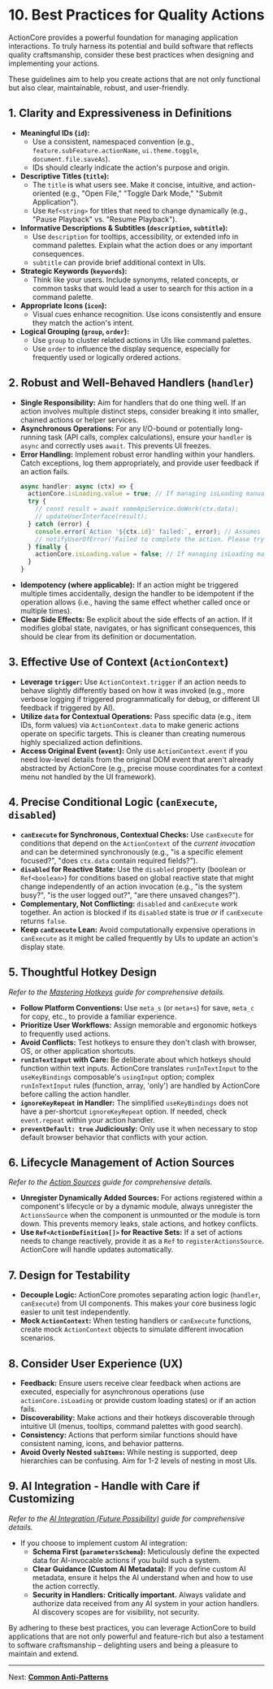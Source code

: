 # 10. Best Practices for Quality Actions

ActionCore provides a powerful foundation for managing application interactions. To truly harness its potential and build software that reflects quality craftsmanship, consider these best practices when designing and implementing your actions.

These guidelines aim to help you create actions that are not only functional but also clear, maintainable, robust, and user-friendly.

## 1. Clarity and Expressiveness in Definitions

*   **Meaningful IDs (`id`):**
    *   Use a consistent, namespaced convention (e.g., `feature.subFeature.actionName`, `ui.theme.toggle`, `document.file.saveAs`).
    *   IDs should clearly indicate the action's purpose and origin.
*   **Descriptive Titles (`title`):**
    *   The `title` is what users see. Make it concise, intuitive, and action-oriented (e.g., "Open File," "Toggle Dark Mode," "Submit Application").
    *   Use `Ref<string>` for titles that need to change dynamically (e.g., "Pause Playback" vs. "Resume Playback").
*   **Informative Descriptions & Subtitles (`description`, `subtitle`):**
    *   Use `description` for tooltips, accessibility, or extended info in command palettes. Explain what the action does or any important consequences.
    *   `subtitle` can provide brief additional context in UIs.
*   **Strategic Keywords (`keywords`):**
    *   Think like your users. Include synonyms, related concepts, or common tasks that would lead a user to search for this action in a command palette.
*   **Appropriate Icons (`icon`):**
    *   Visual cues enhance recognition. Use icons consistently and ensure they match the action's intent.
*   **Logical Grouping (`group`, `order`):**
    *   Use `group` to cluster related actions in UIs like command palettes.
    *   Use `order` to influence the display sequence, especially for frequently used or logically ordered actions.

## 2. Robust and Well-Behaved Handlers (`handler`)

*   **Single Responsibility:** Aim for handlers that do one thing well. If an action involves multiple distinct steps, consider breaking it into smaller, chained actions or helper services.
*   **Asynchronous Operations:** For any I/O-bound or potentially long-running task (API calls, complex calculations), ensure your `handler` is `async` and correctly uses `await`. This prevents UI freezes.
*   **Error Handling:** Implement robust error handling within your handlers. Catch exceptions, log them appropriately, and provide user feedback if an action fails.
    ```typescript
    async handler: async (ctx) => {
      actionCore.isLoading.value = true; // If managing isLoading manually for sub-steps
      try {
        // const result = await someApiService.doWork(ctx.data);
        // updateUserInterface(result);
      } catch (error) {
        console.error(`Action '${ctx.id}' failed:`, error); // Assumes id is on context, or use a known id.
        // notifyUserOfError('Failed to complete the action. Please try again.');
      } finally {
        actionCore.isLoading.value = false; // If managing isLoading manually
      }
    }
    ```
*   **Idempotency (where applicable):** If an action might be triggered multiple times accidentally, design the handler to be idempotent if the operation allows (i.e., having the same effect whether called once or multiple times).
*   **Clear Side Effects:** Be explicit about the side effects of an action. If it modifies global state, navigates, or has significant consequences, this should be clear from its definition or documentation.

## 3. Effective Use of Context (`ActionContext`)

*   **Leverage `trigger`:** Use `ActionContext.trigger` if an action needs to behave slightly differently based on how it was invoked (e.g., more verbose logging if triggered programmatically for debug, or different UI feedback if triggered by AI).
*   **Utilize `data` for Contextual Operations:** Pass specific data (e.g., item IDs, form values) via `ActionContext.data` to make generic actions operate on specific targets. This is cleaner than creating numerous highly specialized action definitions.
*   **Access Original Event (`event`):** Only use `ActionContext.event` if you need low-level details from the original DOM event that aren't already abstracted by ActionCore (e.g., precise mouse coordinates for a context menu not handled by the UI framework).

## 4. Precise Conditional Logic (`canExecute`, `disabled`)

*   **`canExecute` for Synchronous, Contextual Checks:** Use `canExecute` for conditions that depend on the `ActionContext` of the *current invocation* and can be determined synchronously (e.g., "is a specific element focused?", "does `ctx.data` contain required fields?").
*   **`disabled` for Reactive State:** Use the `disabled` property (boolean or `Ref<boolean>`) for conditions based on global reactive state that might change independently of an action invocation (e.g., "is the system busy?", "is the user logged out?", "are there unsaved changes?").
*   **Complementary, Not Conflicting:** `disabled` and `canExecute` work together. An action is blocked if its `disabled` state is true *or* if `canExecute` returns `false`.
*   **Keep `canExecute` Lean:** Avoid computationally expensive operations in `canExecute` as it might be called frequently by UIs to update an action's display state.

## 5. Thoughtful Hotkey Design

*Refer to the [Mastering Hotkeys](./04-hotkeys.md) guide for comprehensive details.*
*   **Follow Platform Conventions:** Use `meta_s` (or `meta+s`) for save, `meta_c` for copy, etc., to provide a familiar experience.
*   **Prioritize User Workflows:** Assign memorable and ergonomic hotkeys to frequently used actions.
*   **Avoid Conflicts:** Test hotkeys to ensure they don't clash with browser, OS, or other application shortcuts.
*   **`runInTextInput` with Care:** Be deliberate about which hotkeys should function within text inputs. ActionCore translates `runInTextInput` to the `useKeyBindings` composable's `usingInput` option; complex `runInTextInput` rules (function, array, 'only') are handled by ActionCore before calling the action handler.
*   **`ignoreKeyRepeat` in Handler:** The simplified `useKeyBindings` does not have a per-shortcut `ignoreKeyRepeat` option. If needed, check `event.repeat` within your action handler.
*   **`preventDefault: true` Judiciously:** Only use it when necessary to stop default browser behavior that conflicts with your action.

## 6. Lifecycle Management of Action Sources

*Refer to the [Action Sources](./03-action-sources.md) guide for comprehensive details.*
*   **Unregister Dynamically Added Sources:** For actions registered within a component's lifecycle or by a dynamic module, always unregister the `ActionsSource` when the component is unmounted or the module is torn down. This prevents memory leaks, stale actions, and hotkey conflicts.
*   **Use `Ref<ActionDefinition[]>` for Reactive Sets:** If a set of actions needs to change reactively, provide it as a `Ref` to `registerActionsSource`. ActionCore will handle updates automatically.

## 7. Design for Testability

*   **Decouple Logic:** ActionCore promotes separating action logic (`handler`, `canExecute`) from UI components. This makes your core business logic easier to unit test independently.
*   **Mock `ActionContext`:** When testing handlers or `canExecute` functions, create mock `ActionContext` objects to simulate different invocation scenarios.

## 8. Consider User Experience (UX)

*   **Feedback:** Ensure users receive clear feedback when actions are executed, especially for asynchronous operations (use `actionCore.isLoading` or provide custom loading states) or if an action fails.
*   **Discoverability:** Make actions and their hotkeys discoverable through intuitive UI (menus, tooltips, command palettes with good search).
*   **Consistency:** Actions that perform similar functions should have consistent naming, icons, and behavior patterns.
*   **Avoid Overly Nested `subItems`:** While nesting is supported, deep hierarchies can be confusing. Aim for 1-2 levels of nesting in most UIs.

## 9. AI Integration - Handle with Care if Customizing

*Refer to the [AI Integration (Future Possibility)](./08-ai-integration.md) guide for comprehensive details.*
*   If you choose to implement custom AI integration:
    *   **Schema First (`parametersSchema`):** Meticulously define the expected data for AI-invocable actions if you build such a system.
    *   **Clear Guidance (Custom AI Metadata):** If you define custom AI metadata, ensure it helps the AI understand when and how to use the action correctly.
    *   **Security in Handlers:** **Critically important.** Always validate and authorize data received from any AI system in your action handlers. AI discovery scopes are for visibility, not security.

By adhering to these best practices, you can leverage ActionCore to build applications that are not only powerful and feature-rich but also a testament to software craftsmanship – delighting users and being a pleasure to maintain and extend.

---

Next: [**Common Anti-Patterns**](./11-anti-patterns.md)
